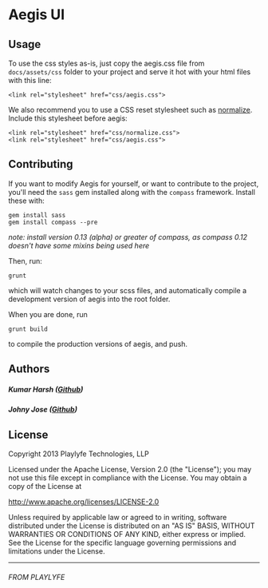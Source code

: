 # Aegis UI

## Usage
To use the css styles as-is, just copy the aegis.css file from `docs/assets/css` folder
to your project and serve it hot with your html files with this line:

    <link rel="stylesheet" href="css/aegis.css">

We also recommend you to use a CSS reset stylesheet such as [normalize](http://necolas.github.io/normalize.css/). Include this stylesheet before aegis:

    <link rel="stylesheet" href="css/normalize.css">
    <link rel="stylesheet" href="css/aegis.css">


## Contributing

If you want to modify Aegis for yourself, or want to contribute to the project,
you'll need the `sass` gem installed along with the `compass` framework.
Install these with:

    gem install sass
    gem install compass --pre

_note: install version 0.13 (alpha) or greater of compass, as compass 0.12 doesn't have
some mixins being used here_

Then, run:

    grunt

which will watch changes to your scss files, and automatically compile a development
version of aegis into the root folder.

When you are done, run

    grunt build

to compile the production versions of aegis, and push.

## Authors

##### Kumar Harsh ([Github](https://github.com/kumarharsh))
##### Johny Jose  ([Github](https://github.com/atrniv))


## License

Copyright 2013 Playlyfe Technologies, LLP

Licensed under the Apache License, Version 2.0 (the "License");
you may not use this file except in compliance with the License.
You may obtain a copy of the License at

  http://www.apache.org/licenses/LICENSE-2.0

Unless required by applicable law or agreed to in writing, software
distributed under the License is distributed on an "AS IS" BASIS,
WITHOUT WARRANTIES OR CONDITIONS OF ANY KIND, either express or implied.
See the License for the specific language governing permissions and
limitations under the License.

---



###### FROM PLAYLYFE
